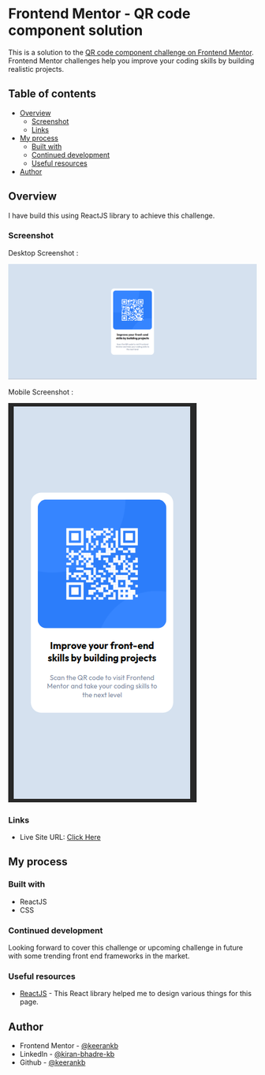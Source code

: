 # Frontend Mentor - QR code component solution

This is a solution to the [QR code component challenge on Frontend Mentor](https://www.frontendmentor.io/challenges/qr-code-component-iux_sIO_H). Frontend Mentor challenges help you improve your coding skills by building realistic projects.

## Table of contents

- [Overview](#overview)
  - [Screenshot](#screenshot)
  - [Links](#links)
- [My process](#my-process)
  - [Built with](#built-with)
  - [Continued development](#continued-development)
  - [Useful resources](#useful-resources)
- [Author](#author)

## Overview

I have build this using ReactJS library to achieve this challenge.

### Screenshot

Desktop Screenshot :

![final-desktop-screen](https://github.com/keerankb/age-calulator/blob/master/public/screenshots/desktop-screen.png)

Mobile Screenshot :

![final-mobile-screen](https://github.com/keerankb/age-calulator/blob/master/public/screenshots/mobile-screen.png)

### Links

- Live Site URL: [Click Here](https://keerankb.github.io/age-calulator/)

## My process

### Built with

- ReactJS
- CSS

### Continued development

Looking forward to cover this challenge or upcoming challenge in future with some trending front end frameworks in the market.

### Useful resources

- [ReactJS](https://react.dev/) - This React library helped me to design various things for this page.

## Author

- Frontend Mentor - [@keerankb](https://www.frontendmentor.io/profile/keerankb)
- LinkedIn - [@kiran-bhadre-kb](https://www.linkedin.com/in/kiran-bhadre-kb)
- Github  - [@keerankb](https://github.com/keerankb)

